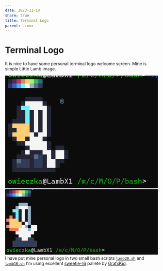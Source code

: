 ```yaml
---
date: 2023-11-18
share: true
title: Terminal Logo
parent: Linux
---
```

# Terminal Logo

It is nice to have some personal terminal logo welcome screen. Mine is simple Little Lamb image. 

![300](../WebPage/art/art-assets/TerminalLamb20.png)  ![300](../WebPage/art/art-assets/TerminalLogo.png)
I have put mine personal logo in two small bash scripts [`lamb20.sh`](https://github.com/owieczka/linux-cfg/blob/main/terminal-logo/lamb20;sh) and [`lamb16.sh`](https://github.com/owieczka/linux-cfg/blob/main/terminal-logo/lamb16;sh) I'm using excellent [sweetie-16](https://lospec.com/palette-list/sweetie-16) pallete by [GrafxKid](http://grafxkid.tumblr.com/palettes).

